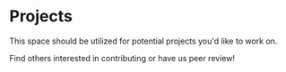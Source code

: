 # Projects

This space should be utilized for potential projects you'd like to work on. 

Find others interested in contributing or have us peer review!
